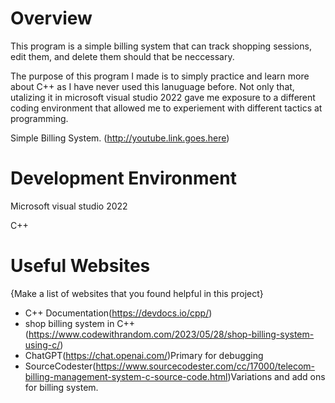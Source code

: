 # Overview


This program is a simple billing system that can track shopping sessions, edit them, and delete them should that 
be neccessary. 

The purpose of this program I made is to simply practice and learn more about C++ as I have never used this lanuguage before.
Not only that, utalizing it in microsoft visual studio 2022 gave me exposure to a different coding environment 
that allowed me to experiement with different tactics at programming. 



Simple Billing System. (http://youtube.link.goes.here)

# Development Environment

Microsoft visual studio 2022

C++

# Useful Websites

{Make a list of websites that you found helpful in this project}
* C++ Documentation(https://devdocs.io/cpp/) 
* shop billing system in C++(https://www.codewithrandom.com/2023/05/28/shop-billing-system-using-c/)
* ChatGPT(https://chat.openai.com/)Primary for debugging
* SourceCodester(https://www.sourcecodester.com/cc/17000/telecom-billing-management-system-c-source-code.html)Variations and add ons for billing system. 
